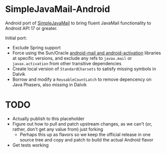 # SimpleJavaMail-Android
Android port of [SimpleJavaMail](http://www.simplejavamail.org/) to bring fluent JavaMail functionality to Android API 17 or greater.

Initial port:

- Exclude Spring support
- Force using the Sun/Oracle [android-mail and android-activation](https://javaee.github.io/javamail/Android) libraries at specific versions, and exclude any refs to `javax.mail` or `javax.activation` from other transitive dependencies
- Create local version of `StandardCharsets` to satisfy missing symbols in Dalvik
- Borrow and modify a `ReusableCountLatch` to remove depencency on Java Phasers, also missing in Dalvik

# TODO
- Actually publish to this placeholder
- Figure out how to pull and patch upstream changes, as we can't (or, rather, don't get any value from) just forking
    - Perhaps this up as flavors so we keep the official release in one source tree and copy and patch to build the actual Android flavor
- Get tests working
